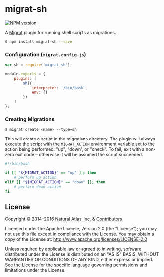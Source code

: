 # migrat-sh
[![NPM version](http://img.shields.io/npm/v/migrat-sh.svg?style=flat)](https://www.npmjs.org/package/migrat-sh)

A [Migrat](https://github.com/naturalatlas/migrat) plugin for running shell scripts as migrations.

```sh
$ npm install migrat-sh --save
```

### Configuration (`migrat.config.js`)

```js
var sh = require('migrat-sh');

module.exports = {
    plugins: [
        sh({
            interpreter: '/bin/bash',
            env: {}
        })
    ]
};
```

### Creating Migrations

```sh
$ migrat create <name> --type=sh
```

This will create a script in the migrations directory. The plugin will always execute the script with the `MIGRAT_ACTION` environment variable set to the action being performed: "up", "down", or "check". To fail, exit with a non-zero exit code – otherwise it will be assumed the script succeeded.

```sh
#!/bin/bash

if [[ "${MIGRAT_ACTION}" == "up" ]]; then
    # perform up action
elif [[ "${MIGRAT_ACTION}" == "down" ]]; then
    # perform down action
fi
```

## License

Copyright &copy; 2014–2016 [Natural Atlas, Inc.](https://github.com/naturalatlas) & [Contributors](https://github.com/naturalatlas/migrat-sh/graphs/contributors)

Licensed under the Apache License, Version 2.0 (the "License"); you may not use this file except in compliance with the License. You may obtain a copy of the License at: http://www.apache.org/licenses/LICENSE-2.0

Unless required by applicable law or agreed to in writing, software distributed under the License is distributed on an "AS IS" BASIS, WITHOUT WARRANTIES OR CONDITIONS OF ANY KIND, either express or implied. See the License for the specific language governing permissions and limitations under the License.
